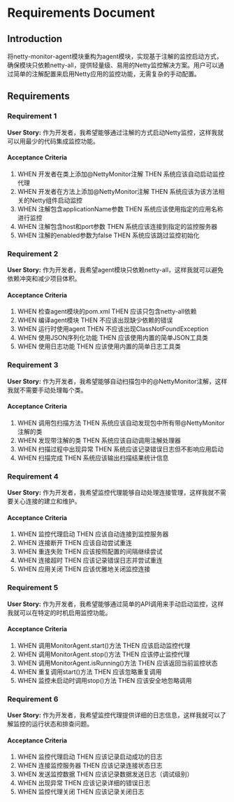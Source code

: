# Requirements Document

## Introduction

将netty-monitor-agent模块重构为agent模块，实现基于注解的监控启动方式，确保模块只依赖netty-all，提供轻量级、易用的Netty监控解决方案。用户可以通过简单的注解配置来启用Netty应用的监控功能，无需复杂的手动配置。

## Requirements

### Requirement 1

**User Story:** 作为开发者，我希望能够通过注解的方式启动Netty监控，这样我就可以用最少的代码集成监控功能。

#### Acceptance Criteria

1. WHEN 开发者在类上添加@NettyMonitor注解 THEN 系统应该自动启动监控代理
2. WHEN 开发者在方法上添加@NettyMonitor注解 THEN 系统应该为该方法相关的Netty组件启动监控
3. WHEN 注解包含applicationName参数 THEN 系统应该使用指定的应用名称进行监控
4. WHEN 注解包含host和port参数 THEN 系统应该连接到指定的监控服务器
5. WHEN 注解的enabled参数为false THEN 系统应该跳过监控初始化

### Requirement 2

**User Story:** 作为开发者，我希望agent模块只依赖netty-all，这样我就可以避免依赖冲突和减少项目体积。

#### Acceptance Criteria

1. WHEN 检查agent模块的pom.xml THEN 应该只包含netty-all依赖
2. WHEN 编译agent模块 THEN 不应该出现缺少依赖的错误
3. WHEN 运行时使用agent THEN 不应该出现ClassNotFoundException
4. WHEN 使用JSON序列化功能 THEN 应该使用内置的简单JSON工具类
5. WHEN 使用日志功能 THEN 应该使用内置的简单日志工具类

### Requirement 3

**User Story:** 作为开发者，我希望能够自动扫描包中的@NettyMonitor注解，这样我就不需要手动处理每个类。

#### Acceptance Criteria

1. WHEN 调用包扫描方法 THEN 系统应该自动发现包中所有带@NettyMonitor注解的类
2. WHEN 发现带注解的类 THEN 系统应该自动调用注解处理器
3. WHEN 扫描过程中出现异常 THEN 系统应该记录错误日志但不影响应用启动
4. WHEN 扫描完成 THEN 系统应该输出扫描结果统计信息

### Requirement 4

**User Story:** 作为开发者，我希望监控代理能够自动处理连接管理，这样我就不需要关心连接的建立和维护。

#### Acceptance Criteria

1. WHEN 监控代理启动 THEN 应该自动连接到监控服务器
2. WHEN 连接断开 THEN 应该自动尝试重连
3. WHEN 重连失败 THEN 应该按照配置的间隔继续尝试
4. WHEN 连接超时 THEN 应该记录错误日志并尝试重连
5. WHEN 应用关闭 THEN 应该优雅地关闭监控连接

### Requirement 5

**User Story:** 作为开发者，我希望能够通过简单的API调用来手动启动监控，这样我就可以在特定的时机启用监控功能。

#### Acceptance Criteria

1. WHEN 调用MonitorAgent.start()方法 THEN 应该启动监控代理
2. WHEN 调用MonitorAgent.stop()方法 THEN 应该停止监控代理
3. WHEN 调用MonitorAgent.isRunning()方法 THEN 应该返回当前监控状态
4. WHEN 重复调用start()方法 THEN 应该忽略重复调用
5. WHEN 监控未启动时调用stop()方法 THEN 应该安全地忽略调用

### Requirement 6

**User Story:** 作为开发者，我希望监控代理提供详细的日志信息，这样我就可以了解监控的运行状态和排查问题。

#### Acceptance Criteria

1. WHEN 监控代理启动 THEN 应该记录启动成功的日志
2. WHEN 连接监控服务器 THEN 应该记录连接状态日志
3. WHEN 发送监控数据 THEN 应该记录数据发送日志（调试级别）
4. WHEN 出现异常 THEN 应该记录详细的错误日志
5. WHEN 监控代理关闭 THEN 应该记录关闭日志
